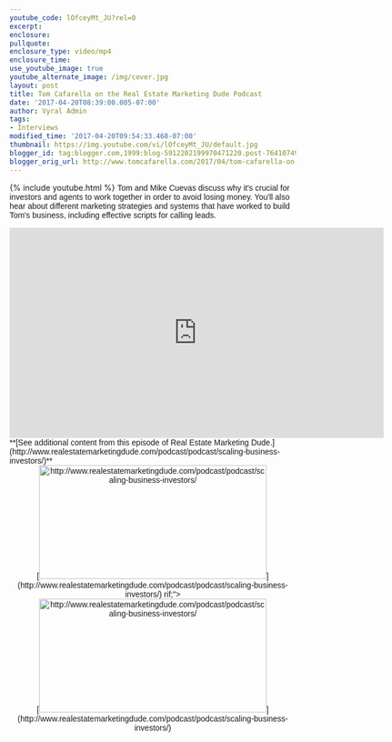 ```yaml
---
youtube_code: lOfceyMt_JU?rel=0
excerpt:
enclosure:
pullquote:
enclosure_type: video/mp4
enclosure_time:
use_youtube_image: true
youtube_alternate_image: /img/cover.jpg
layout: post
title: Tom Cafarella on the Real Estate Marketing Dude Podcast
date: '2017-04-20T08:39:00.005-07:00'
author: Vyral Admin
tags:
- Interviews
modified_time: '2017-04-20T09:54:33.468-07:00'
thumbnail: https://img.youtube.com/vi/lOfceyMt_JU/default.jpg
blogger_id: tag:blogger.com,1999:blog-5912202199970471220.post-7641074982466053686
blogger_orig_url: http://www.tomcafarella.com/2017/04/tom-cafarella-on-real-estate-marketing.html
---
```

{% include youtube.html %}
<span style="font-size: normal;"><span style="font-family: &quot;arial&quot; , &quot;helvetica&quot; , sans-serif;">Tom and Mike Cuevas discuss why it's crucial for investors and agents to work together in order to <span style="font-family: &quot;arial&quot; , &quot;helvetica&quot; , sans-serif;">avoid losing mon<span style="font-family: &quot;arial&quot; , &quot;helvetica&quot; , sans-serif;">ey. 
<span style="font-family: &quot;arial&quot; , &quot;helvetica&quot; , sans-serif;"><b></b> 
<span style="font-size: normal;"><span style="font-family: &quot;arial&quot; , &quot;helvetica&quot; , sans-serif;"><span style="font-family: &quot;arial&quot; , &quot;helvetica&quot; , sans-serif;"><span style="font-family: &quot;arial&quot; , &quot;helvetica&quot; , sans-serif;">You'll also <span style="font-family: &quot;arial&quot; , &quot;helvetica&quot; , sans-serif;">hear about different mark<span style="font-family: &quot;arial&quot; , &quot;helvetica&quot; , sans-serif;">eting st<span style="font-family: &quot;arial&quot; , &quot;helvetica&quot; , sans-serif;">rategies an<span style="font-family: &quot;arial&quot; , &quot;helvetica&quot; , sans-serif;">d systems that have worked to build <span style="font-family: &quot;arial&quot; , &quot;helvetica&quot; , sans-serif;">Tom's business<span style="font-family: &quot;arial&quot; , &quot;helvetica&quot; , sans-serif;">, includ<span style="font-family: &quot;arial&quot; , &quot;helvetica&quot; , sans-serif;">ing effective s<span style="font-family: &quot;arial&quot; , &quot;helvetica&quot; , sans-serif;">cripts fo<span style="font-family: &quot;arial&quot; , &quot;helvetica&quot; , sans-serif;">r call<span style="font-family: &quot;arial&quot; , &quot;helvetica&quot; , sans-serif;">ing leads. 

<iframe allowfullscreen="" frameborder="0" height="370" src="https://www.youtube.com/embed/lOfceyMt_JU?rel=0" width="658"></iframe> 
<span style="font-size: normal;"><span style="font-family: &quot;arial&quot; , &quot;helvetica&quot; , sans-serif;"><span style="font-family: &quot;arial&quot; , &quot;helvetica&quot; , sans-serif;"><span style="font-family: &quot;arial&quot; , &quot;helvetica&quot; , sans-serif;"><span style="font-family: &quot;arial&quot; , &quot;helvetica&quot; , sans-serif;"><span style="font-family: &quot;arial&quot; , &quot;helvetica&quot; , sans-serif;"><span style="font-family: &quot;arial&quot; , &quot;helvetica&quot; , sans-serif;"><span style="font-family: &quot;arial&quot; , &quot;helvetica&quot; , sans-serif;"><span style="font-family: &quot;arial&quot; , &quot;helvetica&quot; , sans-serif;"><span style="font-family: &quot;arial&quot; , &quot;helvetica&quot; , sans-serif;"><span style="font-family: &quot;arial&quot; , &quot;helvetica&quot; , sans-serif;"><span style="font-family: &quot;arial&quot; , &quot;helvetica&quot; , sans-serif;"><span style="font-family: &quot;arial&quot; , &quot;helvetica&quot; , sans-serif;">**[<span style="font-family: &quot;arial&quot; , &quot;helvetica&quot; , sans-serif;">Se<span style="font-family: &quot;arial&quot; , &quot;helvetica&quot; , sans-serif;">e additional content<span style="font-family: &quot;arial&quot; , &quot;helvetica&quot; , sans-serif;"> from this epi<span style="font-family: &quot;arial&quot; , &quot;helvetica&quot; , sans-serif;">sode of Real Estate Marketing Dude<span style="font-family: &quot;arial&quot; , &quot;helvetica&quot; , sans-serif;">.](http://www.realestatemarketingdude.com/podcast/podcast/scaling-business-investors/)** <b> 
</b> 
<span style="font-size: normal;"><span style="font-family: &quot;arial&quot; , &quot;helvetica&quot; , sans-serif;"> 
<div class="separator" style="clear: both; text-align: center;">[<img alt="http://www.realestatemarketingdude.com/podcast/podcast/scaling-business-investors/" border="0" src="http://www.realestatemarketingdude.com/wp-content/uploads/2015/08/REMD-ClearLogo.11.png" height="200" width="400" />](http://www.realestatemarketingdude.com/podcast/podcast/scaling-business-investors/) rif;"> 
<div class="separator" style="clear: both; text-align: center;">[<img alt="http://www.realestatemarketingdude.com/podcast/podcast/scaling-business-investors/" border="0" src="http://www.realestatemarketingdude.com/wp-content/uploads/2015/08/REMD-ClearLogo.11.png" height="200" width="400" />](http://www.realestatemarketingdude.com/podcast/podcast/scaling-business-investors/) 